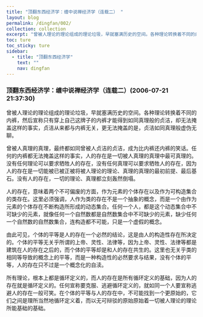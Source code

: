 ```yaml
---
title: "顶翻东西经济学：缠中说禅经济学（连载二） "
layout: blog
permalink: /dingfan/002/
collection: collection
excerpt: "曾被人理论的理论组成的理论垃圾，早就塞满历史的空间。各种理论转换着不同的内裤，然后宣称只有穿上自己这牌子的内裤才能得到如同真理般的贞洁，却无法掩盖这样的事实，贞洁从来都与内裤无关，更无法掩盖的是，贞洁如同真理般虚伪无聊。"
toc: ture
toc_sticky: ture
sidebar:
  - title: "顶翻东西经济学"
    text: ""
    nav: dingfan
---
```


### 顶翻东西经济学：缠中说禅经济学（连载二）(2006-07-21 21:37:30) 

曾被人理论的理论组成的理论垃圾，早就塞满历史的空间。各种理论转换着不同的内裤，然后宣称只有穿上自己这牌子的内裤才能得到如同真理般的贞洁，却无法掩盖这样的事实，贞洁从来都与内裤无关，更无法掩盖的是，贞洁如同真理般虚伪无聊。
 
曾被人真理的真理，最终都如同曾被人贞洁的贞洁，成为比内裤还内裤的笑话。任何的内裤都无法掩盖这样的事实，人的存在是一切被人真理的真理中最可真理的。没有任何理论可以要求牺牲人的存在，没有任何真理可以要求牺牲人的存在，因为人的存在是一切能被已被正被将被人理论的理论、真理的真理的最初前提、最后基石。没有人的存在，一切的理论、真理都立刻轰然倒塌。
 
人的存在，意味着两个不可偏废的方面，作为元素的个体存在以及作为可构造集合的类存在。这里必须强调，人作为类的存在不是一个抽象的概念，而是一个由作为元素的个体存在不断构造所形成的动态集合。任何一个人，都是这个动态集合中不可缺少的元素，就像任何一个自然数都是自然数集合中不可缺少的元素，缺少任何一个自然数的自然数集合，连构造都不可能，只是一个虚假的概念。
 
由此可见，个体的平等是人的存在一个必然的结论，这是由人的构造性存在所决定的。个体的平等无关乎所谓的上帝、灵性、法律等，因为上帝、灵性、法律等都是建筑在人的存在之后的，而个体的平等却是和人的存在共生的。这里也无关乎类的相同等导致的概念上的平等，而是一种构造性的必然要求与结果，没有个体的平等，人的存在只不过是一个概念化的自渎。
 
所有理论，根本上都是循环定义的，而人的存在是所有循环定义的基础，因为人的存在就是循环定义的。任何宣称要克服、逃避循环定义的，就如同一个人要宣称逃避人的存在一般可笑。在个体的平等与人的存在中，不可能找到一个更原始的，它们之间是理所当然地循环定义着，而以无可辩驳的原始原始着一切被人理论的理论所能基础的基础。
